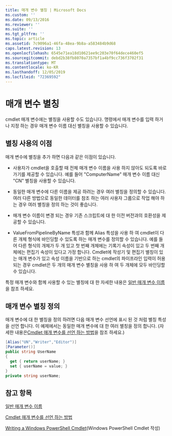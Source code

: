 ```yaml
---
title: 매개 변수 별칭 | Microsoft Docs
ms.custom: ''
ms.date: 09/13/2016
ms.reviewer: ''
ms.suite: ''
ms.tgt_pltfrm: ''
ms.topic: article
ms.assetid: 7c9096a1-46fa-48ea-9b8a-a583484b9d68
caps.latest.revision: 13
ms.openlocfilehash: 6545e71ea18d10621ee9c203e70f64dece460ef5
ms.sourcegitcommit: debd2b38fb8070a7357bf1a4bf9cc736f3702f31
ms.translationtype: MT
ms.contentlocale: ko-KR
ms.lasthandoff: 12/05/2019
ms.locfileid: "72369592"
---
```

# <a name="parameter-aliases"></a>매개 변수 별칭

cmdlet 매개 변수에는 별칭을 사용할 수도 있습니다. 명령에서 매개 변수를 입력 하거나 지정 하는 경우 매개 변수 이름 대신 별칭을 사용할 수 있습니다.

## <a name="benefits-of-using-aliases"></a>별칭 사용의 이점

매개 변수에 별칭을 추가 하면 다음과 같은 이점이 있습니다.

- 사용자가 cmdlet을 호출할 때 전체 매개 변수 이름을 사용 하지 않아도 되도록 바로 가기를 제공할 수 있습니다. 예를 들어 "ComputerName" 매개 변수 이름 대신 "CN" 별칭을 사용할 수 있습니다.

- 동일한 매개 변수에 다른 이름을 제공 하려는 경우 여러 별칭을 정의할 수 있습니다. 여러 다른 방법으로 동일한 데이터를 참조 하는 여러 사용자 그룹으로 작업 해야 하는 경우 여러 별칭을 정의 하는 것이 좋습니다.

- 매개 변수 이름이 변경 되는 경우 기존 스크립트에 대 한 이전 버전과의 호환성을 제공할 수 있습니다.

- ValueFromPipelineByName 특성과 함께 Alias 특성을 사용 하 여 cmdlet이 다른 개체 형식에 바인딩할 수 있도록 하는 매개 변수를 정의할 수 있습니다. 예를 들어 다른 형식의 개체가 두 개 있고 첫 번째 개체에는 기록기 속성이 있고 두 번째 개체에는 편집기 속성이 있다고 가정 합니다. Cmdlet에 작성기 및 편집기 별칭이 있는 매개 변수가 있고 속성 이름을 기반으로 하는 cmdlet의 파이프라인 입력이 허용 되는 경우 cmdlet은 두 개의 매개 변수 별칭을 사용 하 여 두 개체에 모두 바인딩할 수 있습니다.

특정 매개 변수와 함께 사용할 수 있는 별칭에 대 한 자세한 내용은 [일반 매개 변수 이름](./common-parameter-names.md)을 참조 하세요.

## <a name="defining-parameter-aliases"></a>매개 변수 별칭 정의

매개 변수에 대 한 별칭을 정의 하려면 다음 매개 변수 선언에 표시 된 것 처럼 별칭 특성을 선언 합니다. 이 예제에서는 동일한 매개 변수에 대 한 여러 별칭을 정의 합니다. (자세한 내용은[Cmdlet 매개 변수를 선언 하는 방법](./how-to-declare-cmdlet-parameters.md)을 참조 하세요.)

```csharp
[Alias("UN","Writer","Editor")]
[Parameter()]
public string UserName
{
  get { return userName; }
  set { userName = value; }
}
private string userName;
```

## <a name="see-also"></a>참고 항목

[일반 매개 변수 이름](./common-parameter-names.md)

[Cmdlet 매개 변수를 선언 하는 방법](./how-to-declare-cmdlet-parameters.md)

[Writing a Windows PowerShell Cmdlet](./writing-a-windows-powershell-cmdlet.md)(Windows PowerShell Cmdlet 작성)
